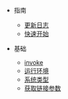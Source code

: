 * 指南

  * [更新日志](README.md)
  * [快速开始](quickstart.md)

* 基础
  * [invoke](direction.md?id=invoke)
  * [运行环境](direction.md?id=platform)
  * [系统类型](direction.md?id=system)
  * [获取链接参数](direction.md?id=getParam)